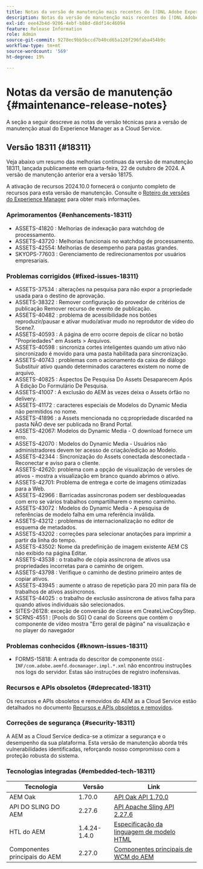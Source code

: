 ```yaml
---
title: Notas da versão de manutenção mais recentes do [!DNL Adobe Experience Manager] as a Cloud Service.
description: Notas da versão de manutenção mais recentes do [!DNL Adobe Experience Manager] as a Cloud Service.
exl-id: eee42b4d-9206-4ebf-b88d-d8df14c46094
feature: Release Information
role: Admin
source-git-commit: 9278ec9bb5bccd7b40cd65a120f296faba454b9c
workflow-type: tm+mt
source-wordcount: '569'
ht-degree: 19%

---
```



# Notas da versão de manutenção {#maintenance-release-notes}

A seção a seguir descreve as notas de versão técnicas para a versão de manutenção atual do Experience Manager as a Cloud Service.

## Versão 18311 {#18311}

Veja abaixo um resumo das melhorias contínuas da versão de manutenção 18311, lançada publicamente em quarta-feira, 22 de outubro de 2024. A versão de manutenção anterior era a versão 18175.

A ativação de recursos 2024.10.0 fornecerá o conjunto completo de recursos para esta versão de manutenção. Consulte o [Roteiro de versões do Experience Manager](https://experienceleague.adobe.com/en/docs/experience-manager-release-information/aem-release-updates/update-releases-roadmap) para obter mais informações.

### Aprimoramentos {#enhancements-18311}

* ASSETS-41820 : Melhorias de indexação para watchdog de processamento.
* ASSETS-43720 : Melhorias funcionais no watchdog de processamento.
* ASSETS-42554: Melhorias de desempenho para pastas grandes.
* SKYOPS-77603 : Gerenciamento de redirecionamentos por usuários empresariais.

### Problemas corrigidos {#fixed-issues-18311}

* ASSETS-37534 : alterações na pesquisa para não expor a propriedade usada para o destino de aprovação.
* ASSETS-38322 : Remover configuração do provedor de critérios de publicação Remover recurso de evento de publicação.
* ASSETS-40482 : problema de acessibilidade nos botões reproduzir/pausar e ativar mudo/ativar mudo no reprodutor de vídeo do Scene7.
* ASSETS-40593 : A página de erro ocorre depois de clicar no botão &quot;Propriedades&quot; em Assets > Arquivos.
* ASSETS-40598 : sincroniza cortes inteligentes quando um ativo não sincronizado é movido para uma pasta habilitada para sincronização.
* ASSETS-40743 : problemas com o acionamento da caixa de diálogo Substituir ativo quando determinados caracteres existem no nome de arquivo.
* ASSETS-40825 : Aspectos De Pesquisa Do Assets Desaparecem Após A Edição Do Formulário De Pesquisa.
* ASSETS-41007 : A exclusão do AEM às vezes deixa o Assets órfão no delivery.
* ASSETS-41172 : caracteres especiais de Modelos do Dynamic Media não permitidos no nome.
* ASSETS-41896 : a Assets mencionada no cq:propriedade discarded na pasta NÃO deve ser publicada no Brand Portal.
* ASSETS-42067: Modelos do Dynamic Media - O download fornece um erro.
* ASSETS-42070 : Modelos do Dynamic Media - Usuários não administradores devem ter acesso de criação/edição ao Modelo.
* ASSETS-42344 : Sincronização do Assets conectada desconectada - Reconectar e aviso para o cliente.
* ASSETS-42620: problema com a opção de visualização de versões de ativos - mostra a visualização em branco quando abrimos o ativo.
* ASSETS-42701: Problema de entrega e corte de imagens otimizadas para a Web.
* ASSETS-42966 : Barricadas assíncronas podem ser desbloqueadas com erro se vários trabalhos compartilharem o mesmo caminho.
* ASSETS-43072 : Modelos do Dynamic Media - A pesquisa de referências de modelo falha em uma referência inválida.
* ASSETS-43212 : problemas de internacionalização no editor de esquema de metadados.
* ASSETS-43202 : correções para selecionar anotações para imprimir a partir da linha do tempo.
* ASSETS-43502: Nome da predefinição de imagem existente AEM CS não exibido na página Editar.
* ASSETS-43538 : o trabalho de cópia assíncrona de ativos usa propriedades incorretas para o caminho de origem.
* ASSETS-43798 : Verifique o caminho de destino primeiro antes de copiar ativos.
* ASSETS-43945 : aumente o atraso de repetição para 20 min para fila de trabalhos de ativos assíncronos.
* ASSETS-44025 : o trabalho de exclusão assíncrona de ativos falha para quando ativos individuais são selecionados.
* SITES-26128: exceção de conversão de classe em CreateLiveCopyStep.
* SCRNS-4551 : [Pools do SG] O canal do Screens que contém o componente de vídeo mostra &quot;Erro geral de página&quot; na visualização e no player do navegador

### Problemas conhecidos {#known-issues-18311}

* FORMS-15818: A entrada do descritor de componente `OSGI-INF/com.adobe.aemfd.docmanager.impl.*.xml` não encontrou instruções nos logs do servidor. Estas são instruções de registro inofensivas.

### Recursos e APIs obsoletos {#deprecated-18311}

Os recursos e APIs obsoletos e removidos do AEM as a Cloud Service estão detalhados no documento [Recursos e APIs obsoletos e removidos](/help/release-notes/deprecated-removed-features.md).

### Correções de segurança {#security-18311}

A AEM as a Cloud Service dedica-se a otimizar a segurança e o desempenho da sua plataforma. Esta versão de manutenção aborda três vulnerabilidades identificadas, reforçando nosso compromisso com a proteção robusta do sistema.

### Tecnologias integradas {#embedded-tech-18311}

| Tecnologia | Versão | Link |
|---|---|---|
| AEM Oak | 1.70.0 | [API Oak API 1.70.0](https://www.javadoc.io/doc/org.apache.jackrabbit/oak-api/1.70.0/index.html) |
| API DO SLING DO AEM | 2.27.6 | [API Apache Sling API 2.27.6](https://www.javadoc.io/doc/org.apache.sling/org.apache.sling.api/latest/index.html) |
| HTL do AEM | 1.4.24-1.4.0 | [Especificação da linguagem de modelo HTML](https://github.com/adobe/htl-spec) |
| Componentes principais do AEM | 2.27.0 | [Componentes principais de WCM do AEM](https://github.com/adobe/aem-core-wcm-components) |
